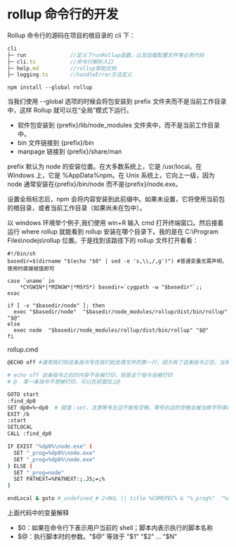 # rollup 命令行的开发

Rollup 命令行的源码在项目的根目录的 cli 下：

```JavaScript
cli
├─ run              //定义了runRollup函数，以及加载配置文件等业务代码
├─ cli.ts           //命令行解析入口
├─ help.md          //rollup帮助文档
├─ logging.ts       //handleError方法定义
```

```shell
npm install --global rollup
```

当我们使用 --global 选项的时候会将包安装到 prefix 文件夹而不是当前工作目录中，这样 Rollup 就可以在“全局”模式下运行。

- 软件包安装到 {prefix}/lib/node_modules 文件夹中，而不是当前工作目录中。
- bin 文件链接到 {prefix}/bin
- manpage 链接到 {prefix}/share/man

prefix 默认为 node 的安装位置。在大多数系统上，它是 /usr/local。在 Windows 上，它是 %AppData%npm。在 Unix 系统上，它向上一级，因为 node 通常安装在{prefix}/bin/node 而不是{prefix}/node.exe。

设置全局标志后，npm 会将内容安装到此前缀中。如果未设置，它将使用当前包的根目录，或者当前工作目录（如果尚未在包中）。

以 windows 环境举个例子,我们使用 win+R 输入 cmd 打开终端窗口。然后接着运行 where rollup 就能看到 rollup 安装在哪个目录下。我的是在 C:\Program Files\nodejs\rollup 位置。于是找到该路径下的 rollup 文件打开看看：

```shell
#!/bin/sh
basedir=$(dirname "$(echo "$0" | sed -e 's,\\,/,g')") #普通变量无需声明，使用时直接赋值即可

case `uname` in
    *CYGWIN*|*MINGW*|*MSYS*) basedir=`cygpath -w "$basedir"`;;
esac

if [ -x "$basedir/node" ]; then
  exec "$basedir/node"  "$basedir/node_modules/rollup/dist/bin/rollup" "$@"
else
  exec node  "$basedir/node_modules/rollup/dist/bin/rollup" "$@"
fi

```

rollup.cmd

```bash
@ECHO off #通常我们将这条指令写在我们批处理文件的第一行，因为有了这条指令之后，当我们在运行.bat或者.cmd的时候，就不会将文件里面的内容打印出来了，如果没有这句话，会先去将文件里面的内容打印在屏幕上

# echo off 这条指令之后的内容不会被打印，但是这个指令会被打印
# @  某一条指令不想被打印，可以在前面加上@

GOTO start
:find_dp0
SET dp0=%~dp0  # 赋值：set，注意等号左边不能有空格，等号右边的空格会被当做字符串的一部分
EXIT /b
:start
SETLOCAL
CALL :find_dp0

IF EXIST "%dp0%\node.exe" (
  SET "_prog=%dp0%\node.exe"
  SET "_prog=%dp0%\node.exe"
) ELSE (
  SET "_prog=node"
  SET PATHEXT=%PATHEXT:;.JS;=;%
)

endLocal & goto #_undefined_# 2>NUL || title %COMSPEC% & "%_prog%"  "%dp0%\node_modules\rollup\dist\bin\rollup" %*

```

上面代码中的变量解释

- $0：如果在命令行下表示用户当前的 shell；脚本内表示执行的脚本名称
- $@：执行脚本时的参数。"$@" 等效于 "$1" "$2" ... "$N"

